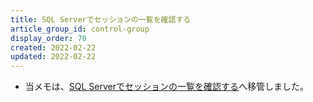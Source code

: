 ```yaml
---
title: SQL Serverでセッションの一覧を確認する
article_group_id: control-group
display_order: 70
created: 2022-02-22
updated: 2022-02-22
---
```

- 当メモは、[SQL Serverでセッションの一覧を確認する](https://thinktwice.tech/it/sqlserver/check_the_list_of_sessions_in_sql_server/)へ移管しました。
